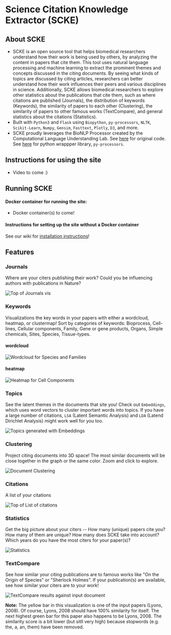 # Science Citation Knowledge Extractor (SCKE)


## About SCKE
* SCKE is an open source tool that helps biomedical researchers understand how their work is being used by others, by analyzing the content in papers that cite them. This tool uses natural language processing and machine learning to extract the prominent themes and concepts discussed in the citing documents. By seeing what kinds of topics are discussed by citing articles, researchers can better understand how their work influences their peers and various disciplines in science. Additionally, SCKE allows biomedical researchers to explore other statistics about the publications that cite them, such as where citations are published (Journals), the distribution of keywords (Keywords), the similarity of papers to each other (Clustering), the similarity of papers to other famous works (TextCompare), and general statistics about the citations (Statistics).
* Built with `Python3` and `Flask` using `Biopython`, `py-processors`, `NLTK`, `Scikit-Learn`, `Numpy`, `Gensim`, `Fasttext`, `Plotly`, `D3`, and more.
* SCKE proudly leverages the BioNLP Processor created by the Computational Language Understanding Lab. See [here](https://github.com/clulab/processors) for original code. See [here](https://github.com/myedibleenso/py-processors) for python wrappper library, `py-processors`.


## Instructions for using the site
* Video to come :)

## Running SCKE
#### Docker container for running the site:
* Docker container(s) to come!

#### Instructions for setting up the site without a Docker container

See our wiki for [installation instructions](https://github.com/hclent/Science-Citation-Knowledge-Extractor/wiki/Installation-Instructions)!

## Features

### Journals
Where are your citers publishing their work? Could you be influencing authors with publications in Nature?

![Top of Journals vis](https://github.com/hclent/Science-Citation-Knowledge-Extractor/blob/master/flask/static/images/screenies/journals.png)

### Keywords
Visualizations the key words in your papers with either a wordcloud, heatmap, or clustermap! Sort by categories of keywords: Bioprocess, Cell-lines, Cellular components, Family, Gene or gene products, Organs, Simple chemicals, Sites, Species, Tissue-types.

#### wordcloud

![Wordcloud for Species and Families](https://github.com/hclent/Science-Citation-Knowledge-Extractor/blob/master/flask/static/images/screenies/wordcloud.png)

#### heatmap

![Heatmap for Cell Components](https://github.com/hclent/Science-Citation-Knowledge-Extractor/blob/master/flask/static/images/screenies/heatmap.png)

### Topics
See the latent themes in the documents that site you! Check out `Embeddings`, which uses word vectors to cluster important words into topics. If you have a large number of citations, `LSA` (Latent Semantic Analysis) and `LDA` (Latend Dirichlet Analysis) might work well for you too.

![Topics generated with Embeddings](https://github.com/hclent/Science-Citation-Knowledge-Extractor/blob/master/flask/static/images/screenies/embedding.png)

### Clustering
Project citing documents into 3D space! The most similar documents will be close together in the graph or the same color. Zoom and click to explore.

![Document Clustering](https://github.com/hclent/Science-Citation-Knowledge-Extractor/blob/master/flask/static/images/screenies/kmeans.png)

### Citations
A list of your citations

![Top of List of citations](https://github.com/hclent/Science-Citation-Knowledge-Extractor/blob/master/flask/static/images/screenies/citation.png)

### Statistics
Get the big picture about your citers -- How many (unique) papers cite you? How many of them are unique? How many does SCKE take into account? Which years do you have the most citers for your paper(s)?

![Statistics](https://github.com/hclent/Science-Citation-Knowledge-Extractor/blob/master/flask/static/images/screenies/statistics.png)

### TextCompare
See how similar your citing publications are to famous works like "On the Origin of Species" or "Sherlock Holmes". If your publication(s) are available, see how similar your citers are to your work!

![TextCompare results against input document](https://github.com/hclent/Science-Citation-Knowledge-Extractor/blob/master/flask/static/images/screenies/textcompare.png)

**Note:** The yellow bar in this visualization is one of the input papers (Lyons, 2008). Of course, Lyons, 2008 should have 100% similarity for itself. The next highest green bar for this paper also happens to be Lyons, 2008. The similarity score is a bit lower (but sitll very high) because stopwords (e.g. the, a, an, them) have been removed.  
